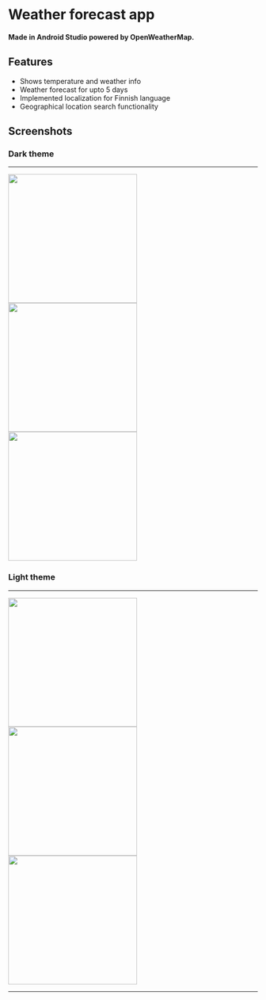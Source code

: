 # Weather forecast app


#### Made in Android Studio powered by OpenWeatherMap.

## Features
- Shows temperature and weather info
- Weather forecast for upto 5 days
- Implemented localization for Finnish language
- Geographical location search functionality

## Screenshots

### Dark theme 
___

<img src="https://github.com/bababubudev/AndroidFinalProject/assets/51091892/869b0e27-85df-4647-880e-9665c668d807" width="260">
<img src="https://github.com/bababubudev/AndroidFinalProject/assets/51091892/5cddbecc-bcca-4ce6-8d27-37b223a17d2a" width="260">
<img src="https://github.com/bababubudev/AndroidFinalProject/assets/51091892/81dbabde-bffd-4cae-b6e6-cf43443cfece" width="260">

### Light theme

___

<img src="https://github.com/bababubudev/AndroidFinalProject/assets/51091892/3b46ff2e-d56b-47b2-b8ea-a4ace99526d0" width="260">
<img src="https://github.com/bababubudev/AndroidFinalProject/assets/51091892/fe7b0be3-46c3-483b-9678-b04c79382458" width="260">
<img src="https://github.com/bababubudev/AndroidFinalProject/assets/51091892/17c84e3c-61b9-438a-a2ac-ab5e3618a566" width="260">

___

